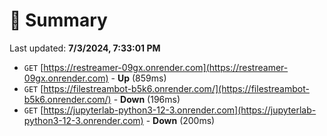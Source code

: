 # 📖 Summary
Last updated: **7/3/2024, 7:33:01 PM**

- `GET` [https://restreamer-09gx.onrender.com](https://restreamer-09gx.onrender.com) - **Up** (859ms)
- `GET` [https://filestreambot-b5k6.onrender.com/](https://filestreambot-b5k6.onrender.com/) - **Down** (196ms)
- `GET` [https://jupyterlab-python3-12-3.onrender.com](https://jupyterlab-python3-12-3.onrender.com) - **Down** (200ms)
